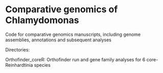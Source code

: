 # Comparative genomics of Chlamydomonas

Code for comparative genomics manuscripts, including genome assemblies, annotations and subsequent analyses

Directories:

Orthofinder_coreR: Orthofinder run and gene family analyses for 6 core-Reinhardtinia species
